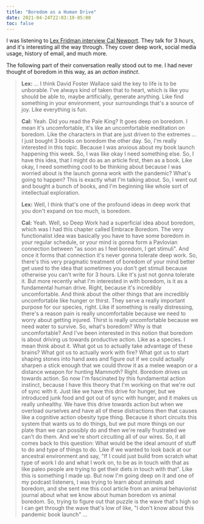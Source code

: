 ```yaml
---
title: "Boredom as a Human Drive"
date: 2021-04-24T22:03:19-05:00
toc: false
---
```


I was listening to [Lex Fridman interview Cal Newport](https://youtu.be/y3Umo_jd5AA). They talk for 3 hours, and it's interesting all the way through. They cover deep work, social media usage, history of email, and much more.

The following part of their conversation really stood out to me. I had never thought of boredom in this way, as an _action instinct_.

> **Lex:** ... I think David Foster Wallace said the key to life is to be unborable. I've always kind of taken that to heart, which is like you should be able to, maybe artificially, generate anything. Like find something in your environment, your surroundings that's a source of joy. Like everything is fun.
>
> **Cal:** Yeah. Did you read the Pale King? It goes deep on boredom. I mean it's uncomfortable, it's like an uncomfortable meditation on boredom. Like the characters in that are just driven to the extremes ... I just bought 3 books on boredom the other day. So, I'm really interested in this topic. Because I was anxious about my book launch happening this week. So, I was like okay I need something else. So, I have this idea, that I might do as an article first, then as a book. Like okay, I need something cool to be thinking about because I was worried about is the launch gonna work with the pandemic? What's going to happen? This is exactly what I'm talking about. So, I went out and bought a bunch of books, and I'm beginning like whole sort of intellectual exploration.
>
> **Lex:** Well, I think that's one of the profound ideas in deep work that you don't expand on too much, is boredom.
>
> **Cal:** Yeah. Well, so Deep Work had a superficial idea about boredom, which was I had this chapter called Embrace Boredom. The very functionalist idea was basically you have to have some boredom in your regular schedule, or your mind is gonna form a Pavlovian connection between "as soon as I feel boredom, I get stimuli". And once it forms that connection it's never gonna tolerate deep work. So, there's this very pragmatic treatment of boredom of your mind better get used to the idea that sometimes you don't get stimuli because otherwise you can't write for 3 hours. Like it's just not gonna tolerate it. But more recently what I'm interested in with boredom, is it as a fundamental human drive. Right, because it's incredibly uncomfortable. And think about the other things that are incredibly uncomfortable like hunger or thirst. They serve a really important purpose for our species, right. Like if something is really distressing, there's a reason pain is really uncomfortable because we need to worry about getting injured. Thirst is really uncomfortable because we need water to survive. So, what's boredom? Why is that uncomfortable? And I've been interested in this notion that boredom is about driving us towards productive action. Like as a species. I mean think about it. What got us to actually take advantage of these brains? What got us to actually work with fire? What got us to start shaping stones into hand axes and figure out if we could actually sharpen a stick enough that we could throw it as a melee weapon or a distance weapon for hunting Mammoth? Right. Boredom drives us towards action. So now I'm fascinated by this fundamental action instinct, because I have this theory that I'm working on that we're out of sync with it. Just like we have this drive for hunger, but we introduced junk food and got out of sync with hunger, and it makes us really unhealthy. We have this drive towards action but when we overload ourselves and have all of these distractions then that causes like a cognitive action obesity type thing. Because it short circuits this system that wants us to do things, but we put more things on our plate than we can possibly do and then we're really frustrated we can't do them. And we're short circuiting all of our wires. So, it all comes back to this question: What would be the ideal amount of stuff to do and type of things to do. Like if we wanted to look back at our ancestral environment and say, "If I could just build from scratch what type of work I do and what I work on, to be as in touch with that as like paleo people are trying to get their diets in touch with that". Like this is something I made up. But now I'm going deep on it and one of my podcast listeners, I was trying to learn about animals and boredom, and she sent me this cool article from an animal behaviorist journal about what we know about human boredom vs animal boredom. So, trying to figure out that puzzle is the wave that's high so I can get through the wave that's low of like, "I don't know about this pandemic book launch" ...

